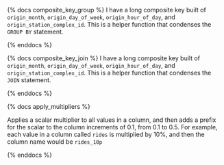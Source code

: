 {% docs composite_key_group %}
I have a long composite key built of `origin_month`, `origin_day_of_week`, `origin_hour_of_day`, and `origin_station_complex_id`. This is a helper function that condenses the `GROUP BY` statement.

{% enddocs %}

{% docs composite_key_join %}
I have a long composite key built of `origin_month`, `origin_day_of_week`, `origin_hour_of_day`, and `origin_station_complex_id`. This is a helper function that condenses the `JOIN` statement.

{% enddocs %}

{% docs apply_multipliers %}

Applies a scalar multiplier to all values in a column, and then adds a prefix for the scalar to the column increments of 0.1, from 0.1 to 0.5. For example, each value in a column called `rides` is multiplied by 10%, and then the column name would be `rides_10p`

{% enddocs %}